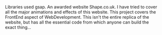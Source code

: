 Libraries used gsap. An awarded website Shape.co.uk. I have tried to cover all the major animations and effects of this website. This project covers the FrontEnd aspect of WebDevelopment. This isn't 
the entire replica of the website, but has all the essential code from which anyone can build the exact thing...
